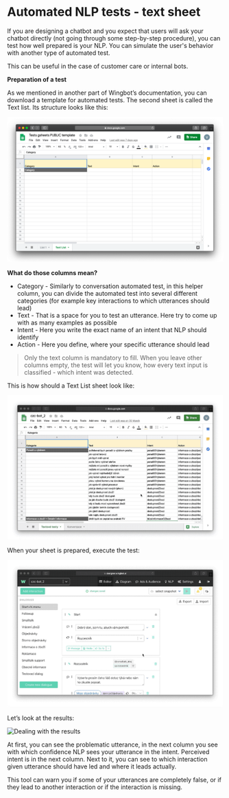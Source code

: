 # Automated NLP tests - text sheet

If you are designing a chatbot and you expect that users will ask your chatbot directly (not going through some step-by-step procedure), you can test how well prepared is your NLP. You can simulate the user's behavior with another type of automated test.

This can be useful in the case of customer care or internal bots.

**Preparation of a test**

As we mentioned in another part of Wingbot’s documentation, you can download a template for automated tests. The second sheet is called the Text list. Its structure looks like this:

![Prepraration of a test](./AT_text_01.png)

**What do those columns mean?**

- Category - Similarly to conversation automated test, in this helper column, you can divide the automated test into several different categories (for example key interactions to which utterances should lead)
- Text - That is a space for you to test an utterance. Here try to come up with as many examples as possible
- Intent - Here you write the exact name of an intent that NLP should identify
- Action - Here you define, where your specific utterance should lead

>Only the text column is mandatory to fill. When you leave other columns empty, the test will let you know, how every text input is classified - which intent was detected.

This is how should a Text List sheet look like:

![Filled-in text list](./AT_text_02.gif)

When your sheet is prepared, execute the test:

![Execution of a test](./AT_text_03.gif)

Let’s look at the results:

![Dealing with the results](./AT_text_04.gif)

At first, you can see the problematic utterance, in the next column you see with which confidence NLP sees your utterance in the intent. Perceived intent is in the next column. Next to it, you can see to which interaction given utterance should have led and where it leads actually.

This tool can warn you if some of your utterances are completely false, or if they lead to another interaction or if the interaction is missing.
